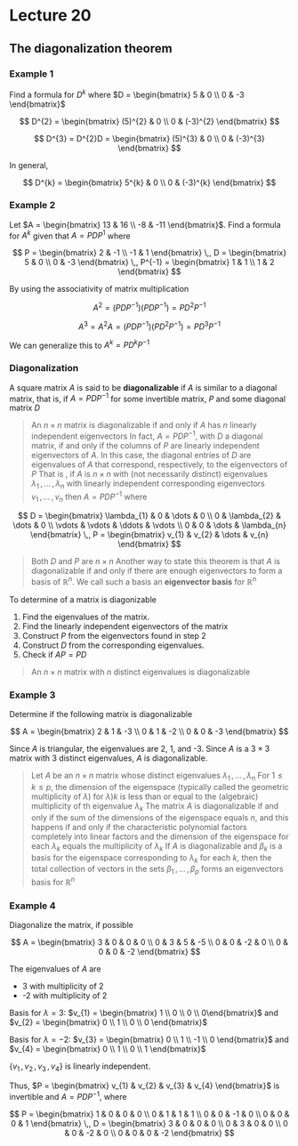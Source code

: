 # Lecture 20

## The diagonalization theorem

### Example 1

Find a formula for $D^{k}$ where $D = \begin{bmatrix} 5 & 0 \\ 0 & -3 \end{bmatrix}$

$$
	D^{2} = \begin{bmatrix}
		(5)^{2} & 0 \\
		0 & (-3)^{2}
	\end{bmatrix}
$$

$$
	D^{3} = D^{2}D = \begin{bmatrix}
		(5)^{3} & 0 \\
		0 & (-3)^{3}
	\end{bmatrix}
$$

In general,

$$
	D^{k} = \begin{bmatrix}
		5^{k} & 0 \\
		0 & (-3)^{k}
	\end{bmatrix}
$$

### Example 2

Let $A = \begin{bmatrix} 13 & 16 \\ -8 & -11 \end{bmatrix}$. Find a formula for $A^{k}$ given that $A = PDP^{1}$ where 

$$
	P = \begin{bmatrix}
		2 & -1 \\
		-1 & 1
	\end{bmatrix}
	\,,
	D = \begin{bmatrix}
		5 & 0 \\ 
		0 & -3
	\end{bmatrix}
	\,,
	P^{-1} = \begin{bmatrix}
		1 & 1 \\
		1 & 2
	\end{bmatrix}
$$

By using the associativity of matrix multiplication

$$
	A^{2} = (PDP^{-1})(PDP^{-1}) = PD^{2}P^{-1}
$$

$$
	A^{3} = A^{2}A = (PDP^{-1})(PD^{2}P^{-1}) = PD^{3}P^{-1}
$$

We can generalize this to $A^{k} = PD^{k}P^{-1}$

### Diagonalization 

A square matrix $A$ is said to be **diagonalizable** if $A$ is similar to a diagonal matrix, that is, if $A = PDP^{-1}$ for some invertible matrix, $P$ and some diagonal matrix $D$

> An $n \times n$ matrix is diagonalizable if and only if $A$ has $n$ linearly independent eigenvectors
> In fact, $A = PDP^{-1}$, with $D$ a diagonal matrix, if and only if the columns of $P$ are linearly independent eigenvectors of $A$. In this case, the diagonal entries of $D$ are eigenvalues of $A$ that correspond, respectively, to the eigenvectors of $P$
> That is , if $A$ is $n \times n$ with (not necessarily distinct) eigenvalues $\lambda_{1} \,, \dots \,, \lambda_{n}$ with linearly independent corresponding eigenvectors $v_{1} \,, \dots \,, v_{n}$ then $A = PDP^{-1}$ where 

$$
	D = \begin{bmatrix}
		\lambda_{1} & 0 & \dots & 0 \\
		0 & \lambda_{2} & \dots & 0 \\
		\vdots & \vdots & \ddots & \vdots \\
		0 & 0 & \dots & \lambda_{n}
	\end{bmatrix}
	\,,
	P = \begin{bmatrix}
		v_{1} & v_{2} & \dots & v_{n}
	\end{bmatrix}
$$

> Both $D$ and $P$ are $n \times n$
> Another way to state this theorem is that $A$ is diagonalizable if and only if there are enough eigenvectors to form a basis of $\mathbb{R}^{n}$. We call such a basis an **eigenvector basis** for $\mathbb{R}^{n}$

To determine of a matrix is diagonizable

1) Find the eigenvalues of the matrix.
2) Find the linearly independent eigenvectors of the matrix
3) Construct $P$ from the eigenvectors found in step 2
4) Construct $D$ from the corresponding eigenvalues.
5) Check if $AP = PD$

> An $n \times n$ matrix with $n$ distinct eigenvalues is diagonalizable

### Example 3

Determine if the following matrix is diagonalizable

$$
	A = \begin{bmatrix}
		2 & 1 & -3 \\
		0 & 1 & -2 \\
		0 & 0 & -3
	\end{bmatrix}
$$

Since $A$ is triangular, the eigenvalues are 2, 1, and -3. Since $A$ is a $3 \times 3$ matrix with 3 distinct eigenvalues, $A$ is diagonalizable.

> Let $A$ be an $n \times n$ matrix whose distinct eigenvalues $\lambda_{1} \,, \dots \,, \lambda_{n}$ 
> 	For $1 \le k \le p$, the dimension of the eigenspace (typically called the geometric multiplicity of $\lambda$) for $\lambda){k}$ is less than or equal to the (algebraic) multiplicity of th eigenvalue $\lambda_{k}$
> 	The matrix $A$ is diagonalizable if and only if the sum of the dimensions of the eigenspace equals $n$, and this happens if and only if the characteristic polynomial factors completely into linear factors and the dimension of the eigenspace for each $\lambda_{k}$ equals the multiplicity of $\lambda_{k}$
> 	If $A$ is diagonalizable and $\beta_{k}$ is a basis for the eigenspace corresponding to $\lambda_{k}$ for each $k$, then the total collection of vectors in the sets $\beta_{1} \,, \dots \,, \beta_{p}$ forms an eigenvectors basis for $\mathbb{R}^{n}$

### Example 4

Diagonalize the matrix, if possible

$$
	A = \begin{bmatrix}
		3 & 0 & 0 & 0 \\
		0 & 3 & 5 & -5 \\
		0 & 0 & -2 & 0 \\
		0 & 0 & 0 & -2
	\end{bmatrix}
$$

The eigenvalues of $A$ are

- 3 with multiplicity of 2
- -2 with multiplicity of 2

Basis for $\lambda = 3$: $v_{1} = \begin{bmatrix} 1 \\ 0 \\ 0 \\ 0\end{bmatrix}$ and $v_{2} = \begin{bmatrix} 0 \\ 1 \\ 0 \\ 0 \end{bmatrix}$

Basis for $\lambda = -2$: $v_{3} = \begin{bmatrix} 0 \\ 1 \\ -1 \\ 0 \end{bmatrix}$ and $v_{4} = \begin{bmatrix} 0 \\ 1 \\ 0 \\ 1  \end{bmatrix}$

$\{ v_{1} \,, v_{2} \,, v_{3} \,, v_{4} \}$ is linearly independent.

Thus, $P = \begin{bmatrix} v_{1} & v_{2} & v_{3} & v_{4} \end{bmatrix}$ is invertible and $A = PDP^{-1}$, where

$$
	P = \begin{bmatrix}
		1 & 0 & 0 & 0 \\
		0 & 1 & 1 & 1 \\
		0 & 0 & -1 & 0 \\
		0 & 0 & 0 & 1
	\end{bmatrix}
	\,,
	D = \begin{bmatrix}
		3 & 0 & 0 & 0 \\
		0 & 3 & 0 & 0 \\
		0 & 0 & -2 & 0 \\
		0 & 0 & 0 & -2
	\end{bmatrix}
$$